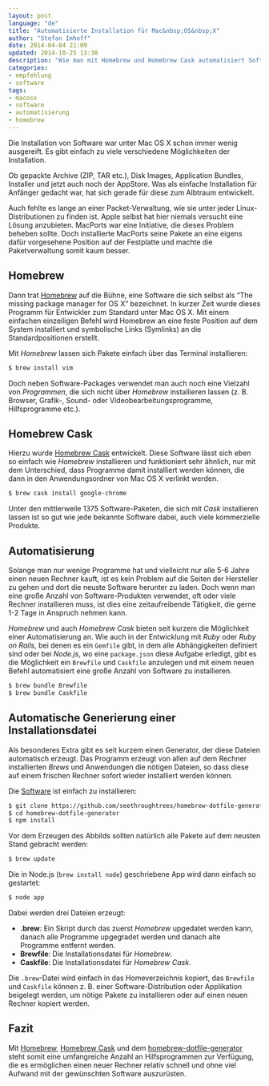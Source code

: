```yaml
---
layout: post
language: "de"
title: "Automatisierte Installation für Mac&nbsp;OS&nbsp;X"
author: "Stefan Imhoff"
date: 2014-04-04 21:09
updated: 2014-10-25 13:38
description: "Wie man mit Homebrew und Homebrew Cask automatisiert Software unter Mac OS X installiert. Mit Homebrew Cask lassen sich über 1300 Anwendungen installieren, darunter viele kommerzielle Produkte."
categories:
- empfehlung
- software
tags:
- macosx
- software
- automatisierung
- homebrew
---
```


Die Installation von Software war unter Mac OS X schon immer wenig ausgereift. Es gibt einfach zu viele verschiedene Möglichkeiten der Installation.

Ob gepackte Archive (ZIP, TAR etc.), Disk Images, Application Bundles, Installer und jetzt auch noch der AppStore. Was als einfache Installation für Anfänger gedacht war, hat sich gerade für diese zum Albtraum entwickelt.

Auch fehlte es lange an einer Packet-Verwaltung, wie sie unter jeder Linux-Distributionen zu finden ist. Apple selbst hat hier niemals versucht eine Lösung anzubieten. MacPorts war eine Initiative, die dieses Problem beheben sollte. Doch installierte MacPorts seine Pakete an eine eigens dafür vorgesehene Position auf der Festplatte und machte die Paketverwaltung somit kaum besser.

## Homebrew
Dann trat [Homebrew](http://brew.sh/) auf die Bühne, eine Software die sich selbst als <q lang="en">The missing package manager for OS X</q> bezeichnet. In kurzer Zeit wurde dieses Programm für Entwickler zum Standard unter Mac OS X. Mit einem einfachen einzeiligen Befehl wird Homebrew an eine feste Position auf dem System installiert und symbolische Links (Symlinks) an die Standardpositionen erstellt.

Mit *Homebrew* lassen sich Pakete einfach über das Terminal installieren:

```bash
$ brew install vim
```

Doch neben Software-Packages verwendet man auch noch eine Vielzahl von *Programmen*, die sich nicht über *Homebrew* installieren lassen (z. B. Browser, Grafik-, Sound- oder Videobearbeitungsprogramme, Hilfsprogramme etc.).

## Homebrew Cask
Hierzu wurde [Homebrew Cask](http://caskroom.io/) entwickelt. Diese Software lässt sich eben so einfach wie *Homebrew* installieren und funktioniert sehr ähnlich, nur mit dem Unterschied, dass Programme damit installiert werden können, die dann in den Anwendungsordner von Mac OS X verlinkt werden.

```bash
$ brew cask install google-chrome
```

Unter den mittlerweile 1375 Software-Paketen, die sich mit *Cask* installieren lassen ist so gut wie jede bekannte Software dabei, auch viele kommerzielle Produkte.

## Automatisierung
Solange man nur wenige Programme hat und vielleicht nur alle 5-6 Jahre einen neuen Rechner kauft, ist es kein Problem auf die Seiten der Hersteller zu gehen und dort die neuste Software herunter zu laden. Doch wenn man eine große Anzahl von Software-Produkten verwendet, oft oder viele Rechner installieren muss, ist dies eine zeitaufreibende Tätigkeit, die gerne 1-2 Tage in Anspruch nehmen kann.

*Homebrew* und auch *Homebrew Cask* bieten seit kurzem die Möglichkeit einer Automatisierung an. Wie auch in der Entwicklung mit *Ruby* oder *Ruby on Rails*, bei denen es ein `Gemfile` gibt, in dem alle Abhängigkeiten definiert sind oder bei *Node.js*, wo eine `package.json` diese Aufgabe erledigt, gibt es die Möglichkeit ein `Brewfile` und `Caskfile` anzulegen und mit einem neuen Befehl automatisiert eine große Anzahl von Software zu installieren.

```bash
$ brew bundle Brewfile
$ brew bundle Caskfile
```

## Automatische Generierung einer Installationsdatei
Als besonderes Extra gibt es seit kurzem einen Generator, der diese Dateien automatisch erzeugt. Das Programm erzeugt von allen auf dem Rechner installierten *Brews* und Anwendungen die nötigen Dateien, so dass diese auf einem frischen Rechner sofort wieder installiert werden können.

Die [Software](https://github.com/seethroughtrees/homebrew-dotfile-generator) ist einfach zu installieren:

```bash
$ git clone https://github.com/seethroughtrees/homebrew-dotfile-generator.git
$ cd homebrew-dotfile-generator
$ npm install
```

Vor dem Erzeugen des Abbilds sollten natürlich alle Pakete auf dem neusten Stand gebracht werden:

```bash
$ brew update
```

Die in Node.js (`brew install node`) geschriebene App wird dann einfach so gestartet:

```bash
$ node app
```

Dabei werden drei Dateien erzeugt:

- **.brew**: Ein Skript durch das zuerst *Homebrew* upgedatet werden kann, danach alle Programme upgegradet werden und danach alte Programme entfernt werden.
- **Brewfile**: Die Installationsdatei für *Homebrew*.
- **Caskfile**: Die Installationsdatei für *Homebrew Cask*.

Die `.brew`-Datei wird einfach in das Homeverzeichnis kopiert, das `Brewfile` und `Caskfile` können z. B. einer Software-Distribution oder Applikation beigelegt werden, um nötige Pakete zu installieren oder auf einen neuen Rechner kopiert werden.

## Fazit
Mit [Homebrew](http://brew.sh/), [Homebrew Cask](http://caskroom.io/) und dem [homebrew-dotfile-generator](https://github.com/seethroughtrees/homebrew-dotfile-generator) steht somit eine umfangreiche Anzahl an Hilfsprogrammen zur Verfügung, die es ermöglichen einen neuer Rechner relativ schnell und ohne viel Aufwand mit der gewünschten Software auszurüsten.
